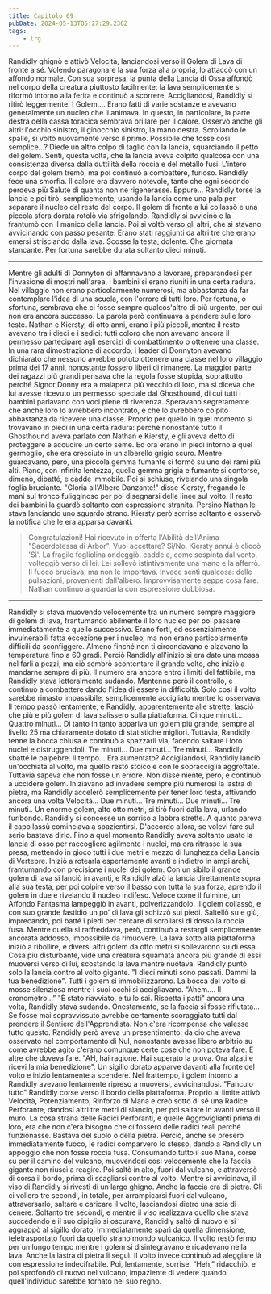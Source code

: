 ```yaml
---
title: Capitolo 69
pubDate: 2024-05-13T05:27:29.236Z
tags:
    - lrg
---
```


Randidly ghignò e attivò Velocità, lanciandosi verso il Golem di Lava di fronte a sé. Volendo paragonare la sua forza alla propria, lo attaccò con un affondo normale. Con sua sorpresa, la punta della Lancia di Ossa affondò nel corpo della creatura piuttosto facilmente: la lava semplicemente si riformò intorno alla ferita e continuò a scorrere.
Accigliandosi, Randidly si ritirò leggermente. I Golem…. Erano fatti di varie sostanze e avevano generalmente un nucleo che li animava. In questo, in particolare, la parte destra della cassa toracica sembrava brillare per il calore. Osservò anche gli altri: l'occhio sinistro, il ginocchio sinistro, la mano destra.
Scrollando le spalle, si voltò nuovamente verso il primo. Possibile che fosse così semplice...? Diede un altro colpo di taglio con la lancia, squarciando il petto del golem. Sentì, questa volta, che la lancia aveva colpito qualcosa con una consistenza diversa dalla duttilità della roccia e del metallo fusi.
L'intero corpo del golem tremò, ma poi continuò a combattere, furioso.
Randidly fece una smorfia. Il calore era davvero notevole, tanto che ogni secondo perdeva più Salute di quanta non ne rigenerasse. Eppure...
Randidly torse la lancia e poi tirò, semplicemente, usando la lancia come una pala per separare il nucleo dal resto del corpo.
Il golem di fronte a lui collassò e una piccola sfera dorata rotolò via sfrigolando. Randidly si avvicinò e la frantumò con il manico della lancia.
Poi si voltò verso gli altri, che si stavano avvicinando con passo pesante. Erano stati raggiunti da altri tre che erano emersi strisciando dalla lava. Scosse la testa, dolente.
Che giornata stancante. Per fortuna sarebbe durata soltanto dieci minuti.
****
Mentre gli adulti di Donnyton di affannavano a lavorare, preparandosi per l'invasione di mostri nell'area, i bambini si erano riuniti in una certa radura. Nel villaggio non erano particolarmente numerosi, ma abbastanza da far contemplare l'idea di una scuola, con l'orrore di tutti loro.
Per fortuna, o sfortuna, sembrava che ci fosse sempre qualcos'altro di più urgente, per cui non era ancora successo. La parola però continuava a pendere sulle loro teste.
Nathan e Kiersty, di otto anni, erano i più piccoli, mentre il resto avevano tra i dieci e i sedici: tutti coloro che non avevano ancora il permesso partecipare agli esercizi di combattimento o ottenere una classe. In una rara dimostrazione di accordo, i leader di Donnyton avevano dichiarato che nessuno avrebbe potuto ottenere una classe nel loro villaggio prima dei 17 anni, nonostante fossero liberi di rimanere.
La maggior parte dei ragazzi più grandi pensava che la regola fosse stupida, soprattutto perché Signor Donny era a malapena più vecchio di loro, ma si diceva che lui avesse ricevuto un permesso speciale dal Ghosthound, di cui tutti i bambini parlavano con voci piene di riverenza.
Speravano segretamente che anche loro lo avrebbero incontrato, e che lo avrebbero colpito abbastanza da ricevere una classe.
Proprio per quello in quel momento si trovavano in piedi in una certa radura: perché nonostante tutto il Ghosthound aveva parlato con Nathan e Kiersty, e gli aveva detto di proteggere e accudire un certo seme. Ed ora erano in piedi intorno a quel germoglio, che era cresciuto in un alberello grigio scuro.
Mentre guardavano, però, una piccola gemma fumante si formò su uno dei rami più alti.
Piano, con infinita lentezza, quella gemma grigia e fumante si contorse, dimenò, dibatté, e cadde immobile.
Poi si schiuse, rivelando una singola foglia bruciante.
"Gloria all'Albero Danzante!" disse Kiersty, fregando le mani sul tronco fuligginoso per poi disegnarsi delle linee sul volto.
Il resto dei bambini la guardò soltanto con espressione stranita. Persino Nathan le stava lanciando uno sguardo strano. Kiersty però sorrise soltanto e osservò la notifica che le era apparsa davanti.
> Congratulazioni! Hai ricevuto in offerta l'Abilità dell'Anima "Sacerdotessa di Arbor". Vuoi accettare? Sì/No.
Kiersty annuì è cliccò 'Sì'. La fragile fogliolina ondeggiò, cadde e, come sospinta dal vento, volteggiò verso di lei. Lei sollevò istintivamente una mano e la afferrò. Il fuoco bruciava, ma non le importava. Invece sentì qualcosa: delle pulsazioni, provenienti dall'albero.
Improvvisamente seppe cosa fare.
Nathan continuò a guardarla con espressione dubbiosa.
****
Randidly si stava muovendo velocemente tra un numero sempre maggiore di golem di lava, frantumando abilmente il loro nucleo per poi passare immediatamente a quello successivo. Erano forti, ed essenzialmente invulnerabili fatta eccezione per i nucleo, ma non erano particolarmente difficili da sconfiggere.
Almeno finché non ti circondavano e alzavano la temperatura fino a 60 gradi.
Perciò Randidly all'inizio si era dato una mossa nel farli a pezzi, ma ciò sembrò scontentare il grande volto, che iniziò a mandarne sempre di più.
Il numero era ancora entro i limiti del fattibile, ma Randidly stava letteralmente sudando. Mantenne però il controllo, e continuò a combattere dando l'idea di essere in difficoltà. Solo così il volto sarebbe rimasto impassibile, semplicemente accigliato mentre lo osservava.
Il tempo passò lentamente, e Randidly, apparentemente alle strette, lasciò che più e più golem di lava salissero sulla piattaforma.
Cinque minuti…
Quattro minuti...
Di tanto in tanto appariva un golem più grande, sempre al livello 25 ma chiaramente dotato di statistiche migliori. Tuttavia, Randidly tenne la bocca chiusa e continuò a spazzarli via, facendo saltare i loro nuclei e distruggendoli.
Tre minuti...
Due minuti...
Tre minuti...
Randidly sbatté le palpebre. Il tempo... Era aumentato?
Accigliandosi, Randidly lanciò un'occhiata al volto, ma quello restò stoico e con le sopracciglia aggrottate. Tuttavia sapeva che non fosse un errore. Non disse niente, però, e continuò a uccidere golem.
Iniziavano ad invadere sempre più numerosi la lastra di pietra, ma Randidly accelerò semplicemente per tener loro testa, attivando ancora una volta Velocità...
Due minuti...
Tre minuti...
Due minuti...
Tre minuti..
Un enorme golem, alto otto metri, si tirò fuori dalla lava, urlando furibondo. Randidly si concesse un sorriso a labbra strette. A quanto pareva il capo lassù cominciava a spazientirsi. D'accordo allora, se volevi fare sul serio bastava dirlo.
Fino a quel momento Randidly aveva soltanto usato la lancia di osso per raccogliere agilmente i nuclei, ma ora ritrasse la sua presa, mettendo in gioco tutti i due metri e mezzo di lunghezza della Lancia di Vertebre. Iniziò a rotearla espertamente avanti e indietro in ampi archi, frantumando con precisione i nuclei dei golem.
Con un sibilo il grande golem di lava si lanciò in avanti, e Randidly alzò la lancia direttamente sopra alla sua testa, per poi colpire verso il basso con tutta la sua forza, aprendo il golem in due e rivelando il nucleo indifeso. Veloce come il fulmine, un Affondo Fantasma lampeggiò in avanti, polverizzandolo. Il golem collassò, e con suo grande fastidio un po' di lava gli schizzò sui piedi.
Saltellò su e giù, imprecando, poi batté i piedi per cercare di scrollarsi di dosso la roccia fusa. Mentre quella si raffreddava, però, continuò a restargli semplicemente ancorata addosso, impossibile da rimuovere.
La lava sotto alla piattaforma iniziò a ribollire, e diversi altri golem da otto metri si sollevarono su di essa. Cosa più disturbante, vide una creatura squamata ancora più grande di essi muoversi verso di lui, scostando la lava mentre nuotava.
Randidly puntò solo la lancia contro al volto gigante. "I dieci minuti sono passati. Dammi la tua benedizione".
Tutti i golem si immobilizzarono. La bocca del volto si mosse silenziosa mentre i suoi occhi si accigliavano.
“Ahem…. Il cronometro…”
"È stato riavviato, e tu lo sai. Rispetta i patti" ancora una volta, Randidly stava sudando. Onestamente, se la faccia si fosse rifiutata...
Se fosse mai sopravvissuto avrebbe certamente scoraggiato tutti dal prendere il Sentiero dell'Apprendista. Non c'era ricompensa che valesse tutto questo.
Randidly però aveva un presentimento: da ciò che aveva osservato nel comportamento di Nul, nonostante avesse libero arbitrio su come avrebbe agito c'erano comunque certe cose che non poteva fare. E altre che doveva fare.
"AH, hai ragione. Hai superato la prova. Ora alzati e ricevi la mia benedizione".
Un sigillo dorato apparve davanti alla fronte del volto e iniziò lentamente a scendere. Nel frattempo, i golem intorno a Randidly avevano lentamente ripreso a muoversi, avvicinandosi.
"Fanculo tutto" Randidly corse verso il bordo della piattaforma. Proprio al limite attivò Velocità, Potenziamento, Rinforzo di Mana e creò sotto di sé una Radice Perforante, dandosi altri tre metri di slancio, per poi saltare in avanti verso il muro.
La cosa strana delle Radici Perforanti, e quelle Aggroviglianti prima di loro, era che non c'era bisogno che ci fossero delle radici reali perché funzionasse. Bastava del suolo o della pietra. Perciò, anche se presero immediatamente fuoco, le radici comparvero lo stesso, dando a Randidly un appoggio che non fosse roccia fusa.
Consumando tutto il suo Mana, corse su per il camino del vulcano, muovendosi così velocemente che la faccia gigante non riuscì a reagire. Poi saltò in alto, fuori dal vulcano, e attraversò di corsa il bordo, prima di scagliarsi contro al volto.
Mentre si avvicinava, il viso di Randidly si rivestì di un largo ghigno. Anche la faccia era di pietra. Gli ci vollero tre secondi, in totale, per arrampicarsi fuori dal vulcano, attraversarlo, saltare e caricare il volto, lasciandosi dietro una scia di cenere.
Soltanto tre secondi, e mentre il viso realizzava quello che stava succedendo e il suo cipiglio si oscurava, Randidly saltò di nuovo e si aggrappò al sigillo dorato. Immediatamente sparì da quella dimensione, teletrasportato fuori da quello strano mondo vulcanico.
Il volto restò fermo per un lungo tempo mentre i golem si disintegravano e ricadevano nella lava. Anche la lastra di pietra li seguì.
Il volto invece continuò ad aleggiare là con espressione indecifrabile. Poi, lentamente, sorrise.
“Heh,” ridacchiò, e poi sprofondò di nuovo nel vulcano, impaziente di vedere quando quell'individuo sarebbe tornato nel suo regno.
